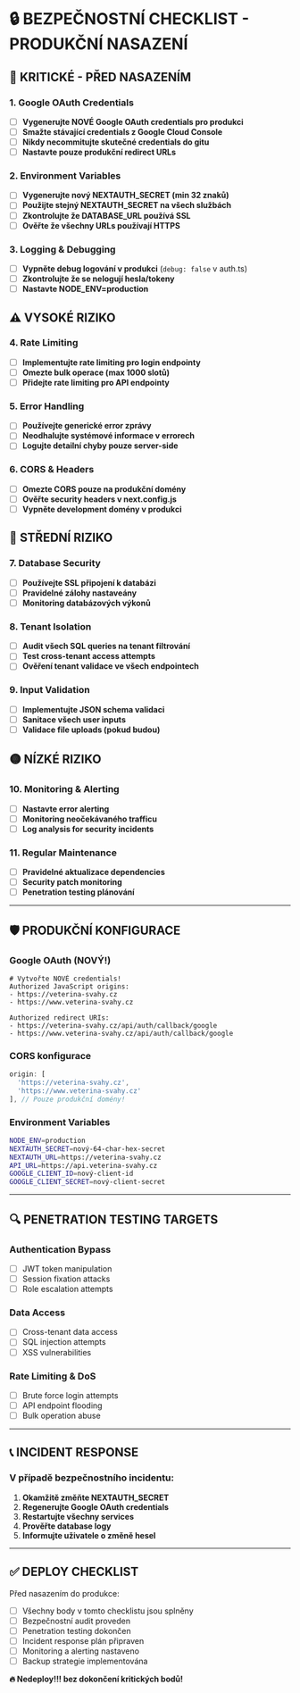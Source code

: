 # 🔒 BEZPEČNOSTNÍ CHECKLIST - PRODUKČNÍ NASAZENÍ

## 🚨 KRITICKÉ - PŘED NASAZENÍM

### 1. **Google OAuth Credentials**
- [ ] **Vygenerujte NOVÉ Google OAuth credentials pro produkci**
- [ ] **Smažte stávající credentials z Google Cloud Console**
- [ ] **Nikdy necommitujte skutečné credentials do gitu**
- [ ] **Nastavte pouze produkční redirect URLs**

### 2. **Environment Variables**
- [ ] **Vygenerujte nový NEXTAUTH_SECRET (min 32 znaků)**
- [ ] **Použijte stejný NEXTAUTH_SECRET na všech službách**
- [ ] **Zkontrolujte že DATABASE_URL používá SSL**
- [ ] **Ověřte že všechny URLs používají HTTPS**

### 3. **Logging & Debugging**
- [ ] **Vypněte debug logování v produkci** (`debug: false` v auth.ts)
- [ ] **Zkontrolujte že se nelogují hesla/tokeny**
- [ ] **Nastavte NODE_ENV=production**

## ⚠️ VYSOKÉ RIZIKO

### 4. **Rate Limiting**
- [ ] **Implementujte rate limiting pro login endpointy**
- [ ] **Omezte bulk operace (max 1000 slotů)**
- [ ] **Přidejte rate limiting pro API endpointy**

### 5. **Error Handling**
- [ ] **Používejte generické error zprávy**
- [ ] **Neodhalujte systémové informace v errorech**
- [ ] **Logujte detailní chyby pouze server-side**

### 6. **CORS & Headers**
- [ ] **Omezte CORS pouze na produkční domény**
- [ ] **Ověřte security headers v next.config.js**
- [ ] **Vypněte development domény v produkci**

## 🔶 STŘEDNÍ RIZIKO

### 7. **Database Security**
- [ ] **Používejte SSL připojení k databázi**
- [ ] **Pravidelné zálohy nastaveány**
- [ ] **Monitoring databázových výkonů**

### 8. **Tenant Isolation**
- [ ] **Audit všech SQL queries na tenant filtrování**
- [ ] **Test cross-tenant access attempts**
- [ ] **Ověření tenant validace ve všech endpointech**

### 9. **Input Validation**
- [ ] **Implementujte JSON schema validaci**
- [ ] **Sanitace všech user inputs**
- [ ] **Validace file uploads (pokud budou)**

## 🟡 NÍZKÉ RIZIKO

### 10. **Monitoring & Alerting**
- [ ] **Nastavte error alerting**
- [ ] **Monitoring neočekávaného trafficu**
- [ ] **Log analysis for security incidents**

### 11. **Regular Maintenance**
- [ ] **Pravidelné aktualizace dependencies**
- [ ] **Security patch monitoring**
- [ ] **Penetration testing plánování**

---

## 🛡️ PRODUKČNÍ KONFIGURACE

### Google OAuth (NOVÝ!)
```
# Vytvořte NOVÉ credentials!
Authorized JavaScript origins:
- https://veterina-svahy.cz
- https://www.veterina-svahy.cz

Authorized redirect URIs:
- https://veterina-svahy.cz/api/auth/callback/google
- https://www.veterina-svahy.cz/api/auth/callback/google
```

### CORS konfigurace
```javascript
origin: [
  'https://veterina-svahy.cz',
  'https://www.veterina-svahy.cz'
], // Pouze produkční domény!
```

### Environment Variables
```bash
NODE_ENV=production
NEXTAUTH_SECRET=nový-64-char-hex-secret
NEXTAUTH_URL=https://veterina-svahy.cz
API_URL=https://api.veterina-svahy.cz
GOOGLE_CLIENT_ID=nový-client-id
GOOGLE_CLIENT_SECRET=nový-client-secret
```

---

## 🔍 PENETRATION TESTING TARGETS

### Authentication Bypass
- [ ] JWT token manipulation
- [ ] Session fixation attacks
- [ ] Role escalation attempts

### Data Access
- [ ] Cross-tenant data access
- [ ] SQL injection attempts
- [ ] XSS vulnerabilities

### Rate Limiting & DoS
- [ ] Brute force login attempts
- [ ] API endpoint flooding
- [ ] Bulk operation abuse

---

## 📞 INCIDENT RESPONSE

### V případě bezpečnostního incidentu:
1. **Okamžitě změňte NEXTAUTH_SECRET**
2. **Regenerujte Google OAuth credentials**
3. **Restartujte všechny services**
4. **Prověřte database logy**
5. **Informujte uživatele o změně hesel**

---

## ✅ DEPLOY CHECKLIST

Před nasazením do produkce:
- [ ] Všechny body v tomto checklistu jsou splněny
- [ ] Bezpečnostní audit proveden
- [ ] Penetration testing dokončen
- [ ] Incident response plán připraven
- [ ] Monitoring a alerting nastaveno
- [ ] Backup strategie implementována

**🔥 Nedeploy!!! bez dokončení kritických bodů!** 
